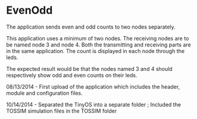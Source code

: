 EvenOdd
=======
The application sends even and odd counts to two nodes separately. 

This application uses a minimum of two nodes. The receiving nodes are to be named node 3 and node 4. Both the transmitting and receiving parts are in the same application. The count is displayed in each node through the leds.

The expected result would be that the nodes named 3 and 4 should respectively show odd and even counts on their leds.








08/13/2014 - First upload of the application which includes the header, module and configuration files.

10/14/2014 - Separated the TinyOS into a separate folder ; Included the TOSSIM simulation files in the TOSSIM folder
             
